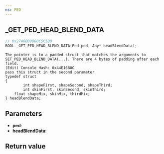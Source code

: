 ```yaml
---
ns: PED
---
```

## _GET_PED_HEAD_BLEND_DATA

```c
// 0x2746BD9D88C5C5D0
BOOL _GET_PED_HEAD_BLEND_DATA(Ped ped, Any* headBlendData);
```

```
The pointer is to a padded struct that matches the arguments to SET_PED_HEAD_BLEND_DATA(...). There are 4 bytes of padding after each field.  
(Edit) Console Hash: 0x44E1680C  
pass this struct in the second parameter   
typedef struct  
{  
        int shapeFirst, shapeSecond, shapeThird;   
        int skinFirst, skinSecond, skinThird;   
	float shapeMix, skinMix, thirdMix;  
} headBlendData;  
```

## Parameters
* **ped**: 
* **headBlendData**: 

## Return value
